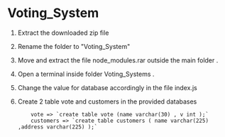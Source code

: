 # Voting_System

1. Extract the downloaded zip file
2. Rename the folder to "Voting_System"
3. Move and extract the file node_modules.rar outside the main folder . 
4. Open a terminal inside folder Voting_Systems . 
5. Change the value for database accordingly in the file index.js
6. Create 2 table vote and customers in the provided  databases 

           vote => `create table vote (name varchar(30) , v int );`
           customers => `create table customers ( name varchar(225) ,address varchar(225) );`


